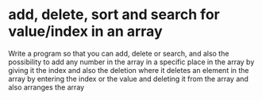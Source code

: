 # add, delete, sort and search for value/index in an array

Write a program so that you can add, delete or search, and also the possibility to add any number in the array in a specific place in the array by giving it the index and also the deletion where it deletes an element in the array by entering the index or the value and deleting it from the array and also arranges the array
